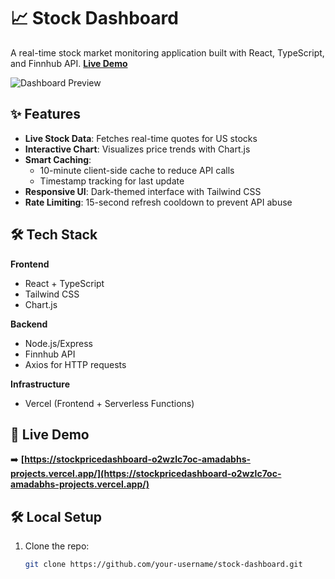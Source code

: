 # 📈 Stock Dashboard

A real-time stock market monitoring application built with React, TypeScript, and Finnhub API. **[Live Demo](https://stockpricedashboard-o2wzlc7oc-amadabhs-projects.vercel.app/)**

![Dashboard Preview](https://i.imgur.com/your-screenshot-url.png) 

## ✨ Features

- **Live Stock Data**: Fetches real-time quotes for US stocks
- **Interactive Chart**: Visualizes price trends with Chart.js
- **Smart Caching**: 
  - 10-minute client-side cache to reduce API calls
  - Timestamp tracking for last update
- **Responsive UI**: Dark-themed interface with Tailwind CSS
- **Rate Limiting**: 15-second refresh cooldown to prevent API abuse

## 🛠 Tech Stack

**Frontend**  
- React + TypeScript
- Tailwind CSS
- Chart.js

**Backend**  
- Node.js/Express
- Finnhub API
- Axios for HTTP requests

**Infrastructure**  
- Vercel (Frontend + Serverless Functions)

## 🚀 Live Demo

➡️ **[https://stockpricedashboard-o2wzlc7oc-amadabhs-projects.vercel.app/](https://stockpricedashboard-o2wzlc7oc-amadabhs-projects.vercel.app/)**

## 🛠 Local Setup

1. Clone the repo:
   ```bash
   git clone https://github.com/your-username/stock-dashboard.git

